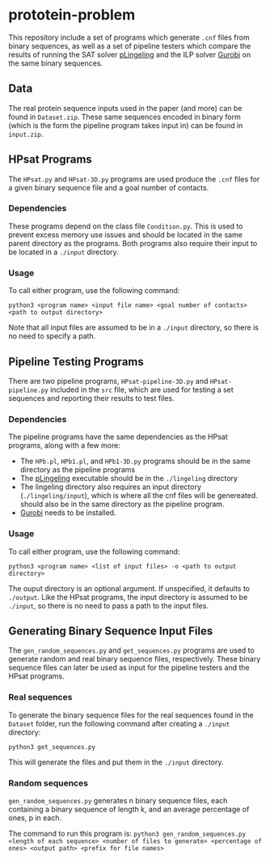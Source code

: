 # prototein-problem
This repository include a set of programs which generate `.cnf` files
from binary sequences, as well as a set of pipeline testers which
compare the results of running the SAT solver [pLingeling](http://fmv.jku.at/lingeling/) 
and the ILP solver [Gurobi](https://www.gurobi.com/) on the same binary sequences.

## Data

The real protein sequence inputs used in the paper (and more) can be found in `Dataset.zip`.
These same sequences encoded in binary form (which is the form the pipeline program takes input in)
can be found in `input.zip`.

## HPsat Programs
The `HPsat.py` and `HPsat-3D.py` programs are used produce the `.cnf` files for a given
binary sequence file and a goal number of contacts.

### Dependencies
These programs depend on the class file `Condition.py`. This is used to prevent
excess memory use issues and should be located in the same parent directory as
the programs. Both programs also require their input to be located in a `./input`
directory.

### Usage
To call either program, use the following command:

`python3 <program name> <input file name> <goal number of contacts> <path to output directory>`

Note that all input files are assumed to be in a `./input` directory, so there
is no need to specify a path.

## Pipeline Testing Programs
There are two pipeline programs, `HPsat-pipeline-3D.py` and `HPsat-pipeline.py`
included in the `src` file, which are used for testing a set sequences and
reporting their results to test files.

### Dependencies
The pipeline programs have the same dependencies as the HPsat programs, along with a few more:
* The `HPb.pl`, `HPb1.pl`, and `HPb1-3D.py` programs should be in the same directory as the
pipeline programs
* The [pLingeling](http://fmv.jku.at/lingeling/#download) executable should be in the 
`./lingeling` directory
* The lingeling directory also requires an input directory (`./lingeling/input`), which
is where all the cnf files will be genereated.
should also be in the same directory as the pipeline program.
* [Gurobi](https://www.gurobi.com/) needs to be installed.

### Usage
To call either program, use the following command:

`python3 <program name> <list of input files> -o <path to output directory>`

The ouput directory is an optional argument. If unspecified, it defaults to `./output`.
Like the HPsat programs, the input directory is assumed to be `./input`, so there
is no need to pass a path to the input files.

## Generating Binary Sequence Input Files
The `gen_random_sequences.py` and `get_sequences.py` programs are used to generate
random and real binary sequence files, respectively. These binary sequence files
can later be used as input for the pipeline testers and the HPsat programs.

### Real sequences
To generate the binary sequence files for the real sequences found in the `Dataset`
folder, run the following command after creating a `./input` directory:

`python3 get_sequences.py`

This will generate the files and put them in the `./input` directory.

### Random sequences
`gen_random_sequences.py` generates n binary sequence files, each containing a 
binary sequence of length k, and an average percentage of ones, p in each.

The command to run this program is:
`python3 gen_random_sequences.py <length of each sequence> <number of files to generate> <percentage of ones> <output path> <prefix for file names>`

